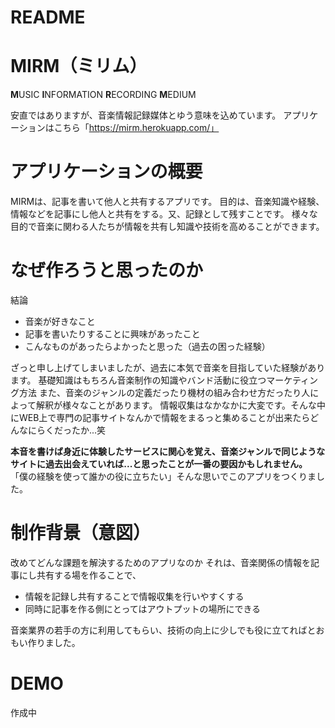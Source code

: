 # README

# MIRM（ミリム）
**M**USIC **I**NFORMATION **R**ECORDING **M**EDIUM

安直ではありますが、音楽情報記録媒体とゆう意味を込めています。
アプリケーションはこちら「https://mirm.herokuapp.com/」

# アプリケーションの概要
MIRMは、記事を書いて他人と共有するアプリです。
目的は、音楽知識や経験、情報などを記事にし他人と共有をする。又、記録として残すことです。
様々な目的で音楽に関わる人たちが情報を共有し知識や技術を高めることができます。
# なぜ作ろうと思ったのか
結論
- 音楽が好きなこと
- 記事を書いたりすることに興味があったこと
- こんなものがあったらよかったと思った（過去の困った経験）

ざっと申し上げてしまいましたが、過去に本気で音楽を目指していた経験があります。
基礎知識はもちろん音楽制作の知識やバンド活動に役立つマーケティング方法
また、音楽のジャンルの定義だったり機材の組み合わせ方だったり人によって解釈が様々なことがあります。
情報収集はなかなかに大変です。そんな中にWEB上で専門の記事サイトなんかで情報をまるっと集めることが出来たらどんなにらくだったか...笑

**本音を書けば身近に体験したサービスに関心を覚え、音楽ジャンルで同じようなサイトに過去出会えていれば...と思ったことが一番の要因かもしれません。**
「僕の経験を使って誰かの役に立ちたい」そんな思いでこのアプリをつくりました。
# 制作背景（意図）
改めてどんな課題を解決するためのアプリなのか
それは、音楽関係の情報を記事にし共有する場を作ることで、
- 情報を記録し共有することで情報収集を行いやすくする
- 同時に記事を作る側にとってはアウトプットの場所にできる

音楽業界の若手の方に利用してもらい、技術の向上に少しでも役に立てればとおもい作りました。
# DEMO
作成中